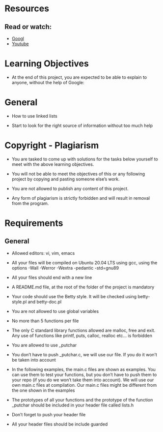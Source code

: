 # Resources
## Read or watch:

- [Googl](https://www.google.com/search?q=linked+list&sxsrf=APwXEdfp7VZW0_8e0uHhe4ftFe2Y33HWyw%3A1680592669219&source=hp&ei=Hc8rZOmWC-StkdUP6Zic2A0&iflsig=AOEireoAAAAAZCvdLQVcED3VfFaTzftHUgUEDJi3HdGS&oq=linked+list&gs_lcp=Cgdnd3Mtd2l6EAEYADIFCAAQgAQyBQgAEIAEMgUIABCABDIFCAAQgAQyBQgAEIAEMgUIABCABDIFCAAQgAQyBQgAEIAEMgUIABCABDIFCAAQgAQ6CwgAEIAEELEDEIMBOhEILhCABBCxAxCDARDHARDRAzoRCC4QigUQsQMQgwEQxwEQrwE6CAgAEIAEELEDOgsIABCKBRCxAxCDAToECCMQJzoLCC4QgAQQsQMQgwE6CAguEIAEELEDOgcIIxDqAhAnOgcILhDqAhAnOhEILhCABBCxAxCDARDHARCvAToICC4QsQMQgAQ6DgguEIAEELEDEIMBENQCOgsILhCABBDHARDRAzoNCC4QgAQQxwEQ0QMQCjoHCAAQgAQQClAAWKivMGCExTBoA3AAeACAAZgJiAH7KpIBDTItNi42LjAuMS4wLjGYAQCgAQGwAQo&sclient=gws-wiz)
- [Youtube](https://www.youtube.com/results?search_query=linked+lists)

#  Learning Objectives

- At the end of this project, you are expected to be able to explain to anyone, without the help of Google:

# General

- How to use linked lists

- Start to look for the right source of information without too much help

# Copyright - Plagiarism

- You are tasked to come up with solutions for the tasks below yourself to meet with the above learning objectives.

- You will not be able to meet the objectives of this or any following project by copying and pasting someone else’s work.

- You are not allowed to publish any content of this project.
- Any form of plagiarism is strictly forbidden and will result in removal from the program.

# Requirements
## General

- Allowed editors: vi, vim, emacs

- All your files will be compiled on Ubuntu 20.04 LTS using gcc, using the options -Wall -Werror -Wextra -pedantic -std=gnu89

- All your files should end with a new line

- A README.md file, at the root of the folder of the project is mandatory

- Your code should use the Betty style. It will be checked using betty-style.pl and betty-doc.pl

- You are not allowed to use global variables

- No more than 5 functions per file

- The only C standard library functions allowed are malloc, free and exit. Any use of functions like printf, puts, calloc, realloc etc… is forbidden

- You are allowed to use _putchar

- You don’t have to push _putchar.c, we will use our file. If you do it won’t be taken into account

- In the following examples, the main.c files are shown as examples. You can use them to test your functions, but you don’t have to push them to your repo (if you do we won’t take them into account). We will use our own main.c files at compilation. Our main.c files might be different from the one shown in the examples
- The prototypes of all your functions and the prototype of the function _putchar should be included in your header file called lists.h

- Don’t forget to push your header file

- All your header files should be include guarded
